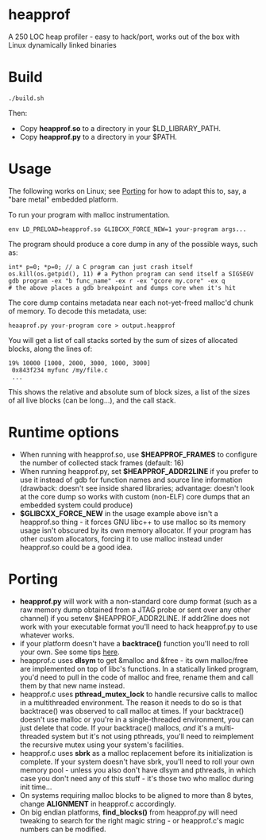 heapprof
========

A 250 LOC heap profiler - easy to hack/port, works out of the box with Linux dynamically linked binaries

Build
=====

```
./build.sh
```

Then:

* Copy **heapprof.so** to a directory in your $LD_LIBRARY_PATH.
* Copy **heapprof.py** to a directory in your $PATH.

Usage
=====

The following works on Linux; see [Porting](#porting) for how to adapt this to, say, a "bare metal" embedded platform.

To run your program with malloc instrumentation.

```
env LD_PRELOAD=heapprof.so GLIBCXX_FORCE_NEW=1 your-program args...
```
 
The program should produce a core dump in any of the possible ways, such as:

```
int* p=0; *p=0; // a C program can just crash itself
os.kill(os.getpid(), 11) # a Python program can send itself a SIGSEGV
gdb program -ex "b func_name" -ex r -ex "gcore my.core" -ex q
# the above places a gdb breakpoint and dumps core when it's hit
```

The core dump contains metadata near each not-yet-freed malloc'd chunk of memory. To decode this metadata, use:

```
heaaprof.py your-program core > output.heapprof
```

You will get a list of call stacks sorted by the sum of sizes of allocated blocks, along the lines of:

```
19% 10000 [1000, 2000, 3000, 1000, 3000]
 0x843f234 myfunc /my/file.c
 ...
```

This shows the relative and absolute sum of block sizes, a list of the sizes of all live blocks (can be long...), and the call stack.

Runtime options
===============

* When running with heapprof.so, use **$HEAPPROF_FRAMES** to configure the number of collected stack frames (default: 16)
* When running heapprof.py, set **$HEAPPROF_ADDR2LINE** if you prefer to use it instead of gdb for function names and source line information (drawback: doesn't see inside shared libraries; advantage: doesn't look at the core dump so works with custom (non-ELF) core dumps that an embedded system could produce)
* **$GLIBCXX_FORCE_NEW** in the usage example above isn't a heapprof.so thing - it forces GNU libc++ to use malloc so its memory usage isn't obscured by its own memory allocator. If your program has other custom allocators, forcing it to use malloc instead under heapprof.so could be a good idea.

Porting
=======

* **heapprof.py** will work with a non-standard core dump format (such as a raw memory dump obtained from a JTAG probe or sent over any other channel) if you setenv $HEAPPROF_ADDR2LINE. If addr2line does not work with your executable format you'll need to hack heapprof.py to use whatever works.
* if your platform doesn't have a **backtrace()** function you'll need to roll your own. See some tips [here](http://www.yosefk.com/blog/getting-the-call-stack-without-a-frame-pointer.html).
* heapprof.c uses **dlsym** to get &malloc and &free - its own malloc/free are implemented on top of libc's functions. In a statically linked program, you'd need to pull in the code of malloc and free, rename them and call them by that new name instead.
* heapprof.c uses **pthread_mutex_lock** to handle recursive calls to malloc in a multithreaded environment. The reason it needs to do so is that backtrace() was observed to call malloc at times. If your backtrace() doesn't use malloc or you're in a single-threaded environment, you can just delete that code. If your backtrace() mallocs, *and* it's a multi-threaded system but it's not using pthreads, you'll need to reimplement the recursive mutex using your system's facilities.
* heapprof.c uses **sbrk** as a malloc replacement before its initialization is complete. If your system doesn't have sbrk, you'll need to roll your own memory pool - unless you also don't have dlsym and pthreads, in which case you don't need any of this stuff - it's those two who malloc during init time...
* On systems requiring malloc blocks to be aligned to more than 8 bytes, change **ALIGNMENT** in heapprof.c accordingly.
* On big endian platforms, **find_blocks()** from heapprof.py will need tweaking to search for the right magic string - or heapprof.c's magic numbers can be modified.

